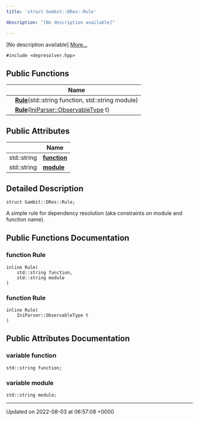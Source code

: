 ```yaml
---
title: 'struct Gambit::DRes::Rule'

description: "[No description available]"

---
```









[No description available] [More...](#detailed-description)


`#include <depresolver.hpp>`

## Public Functions

|                | Name           |
| -------------- | -------------- |
| | **[Rule](/documentation/code/gambit_2/classes/structgambit_1_1dres_1_1rule/#function-rule)**(std::string function, std::string module) |
| | **[Rule](/documentation/code/gambit_2/classes/structgambit_1_1dres_1_1rule/#function-rule)**([IniParser::ObservableType](/documentation/code/gambit_2/classes/structgambit_1_1iniparser_1_1types_1_1observable/) t) |

## Public Attributes

|                | Name           |
| -------------- | -------------- |
| std::string | **[function](/documentation/code/gambit_2/classes/structgambit_1_1dres_1_1rule/#variable-function)**  |
| std::string | **[module](/documentation/code/gambit_2/classes/structgambit_1_1dres_1_1rule/#variable-module)**  |

## Detailed Description

```
struct Gambit::DRes::Rule;
```


A simple rule for dependency resolution (aka constraints on module and function name). 

## Public Functions Documentation

### function Rule

```
inline Rule(
    std::string function,
    std::string module
)
```


### function Rule

```
inline Rule(
    IniParser::ObservableType t
)
```


## Public Attributes Documentation

### variable function

```
std::string function;
```


### variable module

```
std::string module;
```


-------------------------------

Updated on 2022-08-03 at 06:57:08 +0000